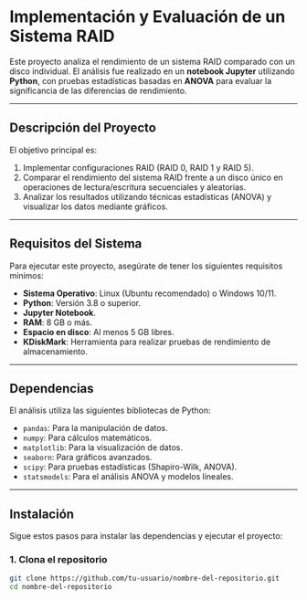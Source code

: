# **Implementación y Evaluación de un Sistema RAID**

Este proyecto analiza el rendimiento de un sistema RAID comparado con un disco individual. El análisis fue realizado en un **notebook Jupyter** utilizando **Python**, con pruebas estadísticas basadas en **ANOVA** para evaluar la significancia de las diferencias de rendimiento.

---

## **Descripción del Proyecto**

El objetivo principal es:
1. Implementar configuraciones RAID (RAID 0, RAID 1 y RAID 5).
2. Comparar el rendimiento del sistema RAID frente a un disco único en operaciones de lectura/escritura secuenciales y aleatorias.
3. Analizar los resultados utilizando técnicas estadísticas (ANOVA) y visualizar los datos mediante gráficos.

---

## **Requisitos del Sistema**

Para ejecutar este proyecto, asegúrate de tener los siguientes requisitos mínimos:

- **Sistema Operativo**: Linux (Ubuntu recomendado) o Windows 10/11.
- **Python**: Versión 3.8 o superior.
- **Jupyter Notebook**.
- **RAM**: 8 GB o más.
- **Espacio en disco**: Al menos 5 GB libres.
- **KDiskMark**: Herramienta para realizar pruebas de rendimiento de almacenamiento.

---

## **Dependencias**

El análisis utiliza las siguientes bibliotecas de Python:

- `pandas`: Para la manipulación de datos.
- `numpy`: Para cálculos matemáticos.
- `matplotlib`: Para la visualización de datos.
- `seaborn`: Para gráficos avanzados.
- `scipy`: Para pruebas estadísticas (Shapiro-Wilk, ANOVA).
- `statsmodels`: Para el análisis ANOVA y modelos lineales.

---

## **Instalación**

Sigue estos pasos para instalar las dependencias y ejecutar el proyecto:

### **1. Clona el repositorio**
```bash
git clone https://github.com/tu-usuario/nombre-del-repositorio.git
cd nombre-del-repositorio

